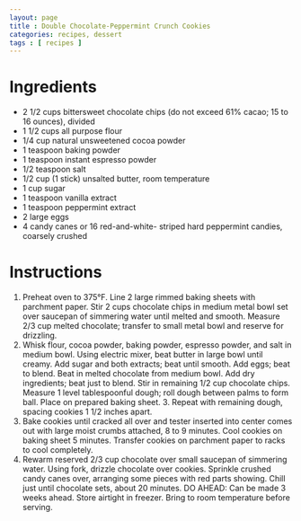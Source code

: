 ```yaml
---
layout: page
title : Double Chocolate-Peppermint Crunch Cookies
categories: recipes, dessert
tags : [ recipes ]
---
```


# Ingredients

* 2 1/2 cups bittersweet chocolate chips (do not exceed 61% cacao; 15 to 16 ounces), divided
* 1 1/2 cups all purpose flour
* 1/4 cup natural unsweetened cocoa powder
* 1 teaspoon baking powder
* 1 teaspoon instant espresso powder
* 1/2 teaspoon salt
* 1/2 cup (1 stick) unsalted butter, room temperature
* 1 cup sugar
* 1 teaspoon vanilla extract
* 1 teaspoon peppermint extract
* 2 large eggs
* 4 candy canes or 16 red-and-white- striped hard peppermint candies, coarsely crushed

# Instructions

1. Preheat oven to 375°F. Line 2 large rimmed baking sheets with parchment paper. Stir 2 cups chocolate chips in medium metal bowl set over saucepan of simmering water until melted and smooth. Measure 2/3 cup melted chocolate; transfer to small metal bowl and reserve for drizzling.
2. Whisk flour, cocoa powder, baking powder, espresso powder, and salt in medium bowl. Using electric mixer, beat butter in large bowl until creamy. Add sugar and both extracts; beat until smooth. Add eggs; beat to blend. Beat in melted chocolate from medium bowl. Add dry ingredients; beat just to blend. Stir in remaining 1/2 cup chocolate chips. Measure 1 level tablespoonful dough; roll dough between palms to form ball. Place on prepared baking sheet. 3. Repeat with remaining dough, spacing cookies 1 1/2 inches apart.
4. Bake cookies until cracked all over and tester inserted into center comes out with large moist crumbs attached, 8 to 9 minutes. Cool cookies on baking sheet 5 minutes. Transfer cookies on parchment paper to racks to cool completely.
5. Rewarm reserved 2/3 cup chocolate over small saucepan of simmering water. Using fork, drizzle chocolate over cookies. Sprinkle crushed candy canes over, arranging some pieces with red parts showing. Chill just until chocolate sets, about 20 minutes. DO AHEAD: Can be made 3 weeks ahead. Store airtight in freezer. Bring to room temperature before serving.